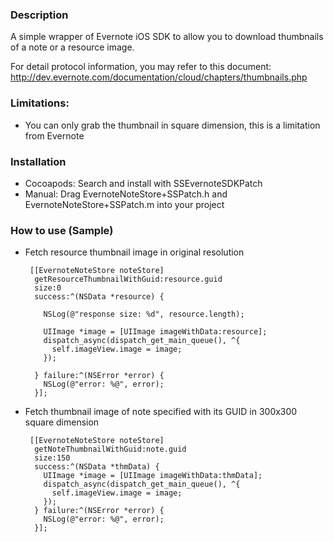 ### Description
A simple wrapper of Evernote iOS SDK to allow you to download thumbnails of a note or a resource image.

For detail protocol information, you may refer to this document:
http://dev.evernote.com/documentation/cloud/chapters/thumbnails.php

### Limitations:
- You can only grab the thumbnail in square dimension, this is a limitation from Evernote

### Installation

* Cocoapods: Search and install with SSEvernoteSDKPatch
* Manual: Drag EvernoteNoteStore+SSPatch.h and EvernoteNoteStore+SSPatch.m into your project

### How to use (Sample)

* Fetch resource thumbnail image in original resolution

       [[EvernoteNoteStore noteStore]
        getResourceThumbnailWithGuid:resource.guid
        size:0
        success:^(NSData *resource) {
          
          NSLog(@"response size: %d", resource.length);
          
          UIImage *image = [UIImage imageWithData:resource];
          dispatch_async(dispatch_get_main_queue(), ^{
            self.imageView.image = image;
          });
          
        } failure:^(NSError *error) {
          NSLog(@"error: %@", error);
        }];


* Fetch thumbnail image of note specified with its GUID in 300x300 square dimension

       [[EvernoteNoteStore noteStore]
        getNoteThumbnailWithGuid:note.guid
        size:150
        success:^(NSData *thmData) {
          UIImage *image = [UIImage imageWithData:thmData];
          dispatch_async(dispatch_get_main_queue(), ^{
            self.imageView.image = image;
          });
        } failure:^(NSError *error) {
          NSLog(@"error: %@", error);
        }];
